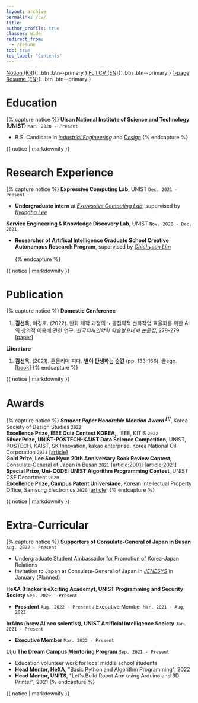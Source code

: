 ```yaml
---
layout: archive
permalink: /cv/
title: 
author_profile: true
classes: wide
redirect_from:
  - /resume
toc: true
toc_label: "Contents"
---
```


<a href="notion" class="btn--primary"></a>
[<i class='fas fa-cube'></i> Notion (KR)](https://5eonukkim.notion.site/){: .btn .btn--primary }
<a href="CV" class="btn--primary"></a>
[<i class='fas fa-download'></i> Full CV (EN)](../_pages/SEONUK_CV_20220801_A4.pdf){: .btn .btn--primary }
<a href="Resume" class="btn--primary"></a>
[<i class='fas fa-download'></i> 1-page Resume (EN)](../_pages/SEONUK_Resume_20220801_A4.pdf){: .btn .btn--primary }

Education
======
{% capture notice %}
__Ulsan National Institute of Science and Technology (UNIST)__ `Mar. 2020 - Present`
  * B.S. Candidate in *[Industrial Engineering](https://ie.unist.ac.kr/eng/)* and *[Design](https://design.unist.ac.kr/)*
{% endcapture %}
<div class="notice--primary">{{ notice | markdownify }}</div>

Research Experience
======
{% capture notice %}
__Expressive Computing Lab__, UNIST `Dec. 2021 - Present`
  * __Undergraduate intern__ at [*Expressive Computing Lab*](https://www.klee141.com/), supervised by [*Kyungho Lee*](https://research.unist.ac.kr/post-research/%EC%9D%B4%EA%B2%BD%ED%98%B8-expc-lab/?eng)

__Service Engineering & Knowledge Discovery Lab__, UNIST `Nov. 2020 - Dec. 2021`
  * __Researcher of Artifical Intelligence Graduate School Creative Autonomous Research Program__, supervised by [*Chiehyeon Lim*](https://research.unist.ac.kr/post-research/%ec%9e%84%ec%b9%98%ed%98%84_service-engineering-knowledge-discovery/?eng)<br><br>
{% endcapture %}
<div class="notice--primary">{{ notice | markdownify }}</div>

Publication
======
{% capture notice %}
__Domestic Conference__
  1. **김선욱,** 이경호. (2022). 만화 제작 과정의 노동집약적 선화작업 효율화를 위한 AI의 창의적 이용에 관한 연구.
*한국디자인학회 학술발표대회 논문집*, 278-279. [[paper](https://www.dbpia.co.kr/journal/articleDetail?nodeId=NODE11073042)] <a name="DC1"></a>

__Literature__
  1. **김선욱**. (2021). 흔들리며 피다. **별이 탄생하는 순간** (pp. 133-166). 글ego. [[book](https://www.aladin.co.kr/shop/wproduct.aspx?ItemId=272558882)]
{% endcapture %}
<div class="notice--primary">{{ notice | markdownify }}</div>

Awards
======
{% capture notice %}
***Student Paper Honorable Mention Award <sup>[[1]](#DC1)</sup>***, Korea Society of Design Studies `2022`\
**Excellence Prize, IEEE Quiz Contest KOREA,**, IEEE, KITIS `2022`\
**Silver Prize, UNIST-POSTECH-KAIST Data Science Competition**, UNIST, POSTECH, KAIST, SK Innovation, kakao enterprise, Korea National Oil Corporation `2021`
 [[article](http://news.unist.ac.kr/successful-completion-of-2021-unist-postech-kaist-data-science-competition/)]\
**Gold Prize, Lee Soo Hyun 20th Anniversary Book Review Contest**, Consulate‑General of Japan in Busan `2021` [[article:2001](https://www.donga.com/en/article/all/20011231/210363/1)] [[article:2021](https://www.donga.com/en/article/all/20210125/2393536/1)]\
**Special Prize, Uni-CODE: UNIST Algorithm Programming Contest**, UNIST CSE Department `2020`\
**Excellence Prize, Campus Patent Universiade**, Korean Intellectual Property Office, Samsung Electronics `2020` [[article](http://news.unist.ac.kr/a-team-of-unist-students-honored-at-the-2020-campus-patent-universiade-competition/)]
{% endcapture %}
<div class="notice--primary">{{ notice | markdownify }}</div>

Extra-Curricular
======
{% capture notice %}
__Supporters of Consulate‑General of Japan in Busan__ `Aug. 2022 - Present`
  * Undergraduate Student Ambassador for Promotion of Korea-Japan Relations
  * Invitation to Japan at Consulate-General of Japan in [*JENESYS*](https://www.busan.kr.emb-japan.go.jp/itpr_ko/00_000457.html) in January (Planned)

__HeXA (Hacker’s eXciting Academy), UNIST Programming and Security Society__ `Sep. 2020 - Present`
  * __President__ `Aug. 2022 - Present` / Executive Member `Mar. 2021 - Aug. 2022`

__brAIns (brew AI neo scientist), UNIST Artificial Intelligence Society__ `Jan. 2021 - Present`
  * __Executive Member__ `Mar. 2022 - Present`

__Ulju The Dream Campus Mentoring Program__ `Sep. 2021 - Present`
  * Education volunteer work for local middle school students
  * __Head Mentor, HeXA__, "Basic Python and Algorithm Programming", 2022
  * __Head Mentor, UNITS__, "Let's Build Robot Arm using Arduino and 3D Printer", 2021
{% endcapture %}
<div class="notice--primary">{{ notice | markdownify }}</div>
